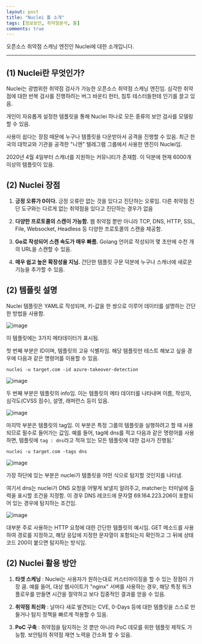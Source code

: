 ```yaml
---
layout: post
title: "Nuclei 툴 소개"
tags: [정보보안, 취약점분석, 툴]
comments: true
---
```


오픈소스 취약점 스캐닝 엔진인 Nuclei에 대한 소개입니다.

--- 

## (1) Nuclei란 무엇인가?

Nuclei는 광범위한 취약점 검사가 가능한 오픈소스 취약점 스캐닝 엔진임. 심각한 취약점에 대한 반복 검사를 진행하려는 버그 바운티 헌터, 침투 테스터들한테 인기를 끌고 있음.

개인이 자유롭게 설정한 템플릿을 통해 Nuclei 하나로 모든 종류의 보안 검사를 모델링 할 수 있음.

사용이 쉽다는 장점 때문에 누구나 템플릿을 다운받아서 공격을 진행할 수 있음. 최근 한국의 대학교와 기관을 공격한 "니엔" 텔레그램 그룹에서 사용한 엔진이 Nuclei임.

2020년 4월 4일부터 스캐너를 지원하는 커뮤니티가 존재함. 이 덕분에 현재 6000개 이상의 템플릿이 있음.

## (2) Nuclei 장점

1. **긍정 오류가 0이다.** 긍정 오류란 없는 것을 있다고 진단하는 오류임. 다른 취약점 진단 도구와는 다르게 없는 취약점을 있다고 진단하는 경우가 없음

2. **다양한 프로토콜의 스캔이 가능함.** 웹 취약점 뿐만 아니라 TCP, DNS, HTTP, SSL, File, Websocket, Headless 등 다양한 프로토콜의 스캔을 제공함.

3. **Go로 작성되어 스캔 속도가 매우 빠름.** Golang 언어로 작성되어 몇 초만에 수천 개의 URL을 스캔할 수 있음.

4. **매우 쉽고 높은 확장성을 지님.** 간단한 템플릿 구문 덕분에 누구나 스캐너에 새로운 기능을 추가할 수 있음.

## (2) 템플릿 설명

Nuclei 템플릿은 YAML로 작성되며, 키-값을 한 쌍으로 이루어 데이터를 설명하는 간단한 방법을 사용함.

![image](https://github.com/user-attachments/assets/cc86d186-3c4e-4675-bcef-f50b1e7cac58)

이 템플릿에는 3가지 메타데이터가 표시됨. 

첫 번째 부분은 ID이며, 템플릿의 고유 식별자임. 해당 템플릿만 테스트 해보고 싶을 경우에 다음과 같은 명령어를 이용할 수 있음.

`nuclei -u target.com -id azure-takeover-detection`

![image](https://github.com/user-attachments/assets/ff469b80-ac67-419d-82ac-386c02c33f02)

두 번째 부분은 템플릿의 info임. 이는 템플릿의 메타 데이터를 나타내며 이름, 작성자, 심각도(CVSS 점수), 설명, 래퍼런스 등이 있음.

![image](https://github.com/user-attachments/assets/0f21fb6e-6a0c-443d-b802-9449007a7d90)

마지막 부분은 템플릿의 tag임. 이 부분은 특정 그룹의 템플릿을 실행하려고 할 때 사용되므로 필수로 들어가는 값임. 예를 들어, tag에 dns를 적고 다음과 같은 명령어를 사용하면, 템플릿에 `tag : dns`라고 적혀 있는 모든 템플릿에 대한 검사가 진행됨.'

`nuclei -u target.com -tags dns`

![image](https://github.com/user-attachments/assets/51f20802-8042-4675-8d90-246d2dd177ad)

가장 하단에 있는 부분은 nuclei가 템플릿을 어떤 식으로 탐지할 것인지를 나타냄.

여기서 dns는 nuclei가 DNS 요청을 어떻게 보낼지 알려주고, matcher는 터미널에 출력을 표시할 조건을 지정함. 이 경우 DNS 레코드에 문자열 69.164.223.206이 포함되어 있는 경우에 탐지하는 조건임.

![image](https://github.com/user-attachments/assets/18bb8063-c644-4f1a-aecc-bc533b3acc6e)

대부분 주로 사용하는 HTTP 요청에 대한 간단한 템플릿의 예시임. GET 메소드를 사용하여 경로를 지정하고, 해당 응답에 지정한 문자열이 포함되는지 확인하고 그 뒤에 상태코드 200이 붙으면 탐지하는 방식임.

## (2) Nuclei 활용 방안

1. **타겟 스케닝** : Nuclei는 사용자가 원하는대로 커스터마이징을 할 수 있는 장점이 가장 큼. 예를 들어, 대상 웹사이트가 "nginx" 서버를 사용하는 경우, 해당 특정 워크플로우를 만들면 시간을 절약하고 보다 집중적인 결과를 얻을 수 있음.

2. **취약점 최신화** : 날마다 새로 발견되는 CVE, 0-Days 등에 대한 템플릿을 스스로 만들거나 탐지 정책을 빠르게 적용할 수 있음.

3. **PoC 구축** : 취약점을 탐지하는 것 뿐만 아니라 PoC 데모를 위한 템플릿 제작도 가능함. 보안팀의 취약점 재연 노력을 간소화 할 수 있음.

















